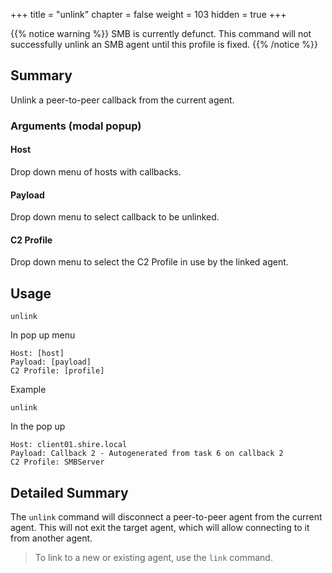 +++
title = "unlink"
chapter = false
weight = 103
hidden = true
+++

{{% notice warning %}}
SMB is currently defunct. This command will not successfully unlink an SMB agent until this profile is fixed.
{{% /notice %}}

## Summary
Unlink a peer-to-peer callback from the current agent.

### Arguments (modal popup)
#### Host
Drop down menu of hosts with callbacks.

#### Payload
Drop down menu to select callback to be unlinked.

#### C2 Profile
Drop down menu to select the C2 Profile in use by the linked agent.

## Usage
```
unlink
```
In pop up menu
```
Host: [host]
Payload: [payload]
C2 Profile: [profile]
```

Example
```
unlink
```
In the pop up
```
Host: client01.shire.local
Payload: Callback 2 - Autogenerated from task 6 on callback 2
C2 Profile: SMBServer
```

## Detailed Summary
The `unlink` command will disconnect a peer-to-peer agent from the current agent. This will not exit the target agent, which will allow connecting to it from another agent.
> To link to a new or existing agent, use the `link` command.
